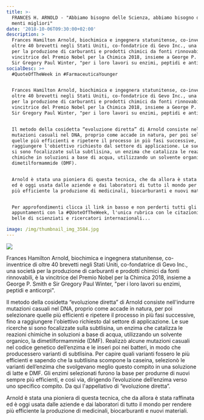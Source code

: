 ```yaml
---
title: >-
  FRANCES H. ARNOLD - "Abbiamo bisogno delle Scienza, abbiamo bisogno delle
  menti migliori"
date: '2018-10-06T09:30:00+02:00'
description: >
  Frances Hamilton Arnold, biochimica e ingegnera statunitense, co-inventrice di
  oltre 40 brevetti negli Stati Uniti, co-fondatrice di Gevo Inc., una società
  per la produzione di carburanti e prodotti chimici da fonti rinnovabili, è la
  vincitrice del Premio Nobel per la Chimica 2018, insieme a George P. Smith e
  Sir Gregory Paul Winter, "per i loro lavori su enzimi, peptidi e anticorpi".
socialDesc: >+
  #QuoteOfTheWeek in #FarmaceuticaYounger


  Frances Hamilton Arnold, biochimica e ingegnera statunitense, co-inventrice di
  oltre 40 brevetti negli Stati Uniti, co-fondatrice di Gevo Inc., una società
  per la produzione di carburanti e prodotti chimici da fonti rinnovabili, è la
  vincitrice del Premio Nobel per la Chimica 2018, insieme a George P. Smith e
  Sir Gregory Paul Winter, "per i loro lavori su enzimi, peptidi e anticorpi".


  Il metodo della cosidetta “evoluzione diretta” di Arnold consiste nell'indurre
  mutazioni casuali nel DNA, proprio come accade in natura, per poi selezionare
  quelle più efficienti e ripetere il processo in più fasi successive, fino a
  raggiungere l'obiettivo richiesto dal settore di applicazione. Le sue ricerche
  si sono focalizzate sulla subtlisina, un enzima che catalizza le reazioni
  chimiche in soluzioni a base di acqua, utilizzando un solvente organico, la
  dimetilformammide (DMF). 


  Arnold è stata una pioniera di questa tecnica, che da allora è stata raffinata
  ed è oggi usata dalle aziende e dai laboratori di tutto il mondo per rendere
  più efficiente la produzione di medicinali, biocarburanti e nuovi materiali.


  Per approfondimenti clicca il link in basso e non perderti tutti gli
  appuntamenti con la #QUoteOfTheWeek, l'unica rubrica con le citazioni più
  belle di scienziati e ricercatori internazionali... 

image: /img/thumbnail_img_3584.jpg
---
```

![](/img/thumbnail_img_3584.jpg)

Frances Hamilton Arnold, biochimica e ingegnera statunitense, co-inventrice di oltre 40 brevetti negli Stati Uniti, co-fondatrice di Gevo Inc., una società per la produzione di carburanti e prodotti chimici da fonti rinnovabili, è la vincitrice del Premio Nobel per la Chimica 2018, insieme a George P. Smith e Sir Gregory Paul Winter, "per i loro lavori su enzimi, peptidi e anticorpi".

Il metodo della cosidetta “evoluzione diretta” di Arnold consiste nell'indurre mutazioni casuali nel DNA, proprio come accade in natura, per poi selezionare quelle più efficienti e ripetere il processo in più fasi successive, fino a raggiungere l'obiettivo richiesto dal settore di applicazione. Le sue ricerche si sono focalizzate sulla subtlisina, un enzima che catalizza le reazioni chimiche in soluzioni a base di acqua, utilizzando un solvente organico, la dimetilformammide (DMF). Realizzò alcune mutazioni casuali nel codice genetico dell’enzima e le inserì poi nei batteri, in modo che producessero varianti di subtlisina. Per capire quali varianti fossero le più efficienti e sapendo che la subtlisina scompone la caseina, selezionò le varianti dell’enzima che svolgevano meglio questo compito in una soluzione di latte e DMF. Gli enzimi selezionati furono la base per produrne di nuovi sempre più efficienti, e così via, dirigendo l’evoluzione dell’enzima verso uno specifico compito. Da qui l'appellativo di “evoluzione diretta”.

Arnold è stata una pioniera di questa tecnica, che da allora è stata raffinata ed è oggi usata dalle aziende e dai laboratori di tutto il mondo per rendere più efficiente la produzione di medicinali, biocarburanti e nuovi materiali.
